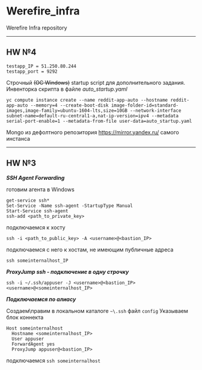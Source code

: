 # Werefire_infra
Werefire Infra repository

---

## HW №4

    testapp_IP = 51.250.80.244
    testapp_port = 9292

Строчный ~~(ОС Windows)~~ startup script для дополнительного задания. Инвенторка скрипта в файле _auto_startup.yaml_

`yc compute instance create --name reddit-app-auto --hostname reddit-app-auto --memory=4 --create-boot-disk image-folder-id=standard-images,image-family=ubuntu-1604-lts,size=10GB --network-interface subnet-name=default-ru-central1-a,nat-ip-version=ipv4 --metadata serial-port-enable=1 --metadata-from-file user-data=auto_startup.yaml`

Mongo из дефолтного репозитория https://mirror.yandex.ru/ самого инстанса

---

## HW №3

***SSH Agent Forwarding***

готовим агента в Windows

    get-service ssh*
    Set-Service -Name ssh-agent -StartupType Manual
    Start-Service ssh-agent
    ssh-add <path_to_private_key>

подключаемся к хосту

`ssh -i <path_to_public_key> -A <username>@<bastion_IP>`

подключаемся с него к хостам, не имеющим публичные адреса

`ssh someinternalhost_IP`

***ProxyJump ssh - подключение в одну строчку***

`ssh -i ~/.ssh/appuser -J <username>@<bastion_IP> <username>@<someinternalhost_IP>`

***Подключаемся по алиасу***

Создаем\правим в локальном каталоге `~\.ssh` файл `config`
Указываем блок коннекта

    Host someinternalhost
      Hostname <someinternalhost_IP>
      User appuser
      ForwardAgent yes
      ProxyJump appuser@<bastion_IP>

подключаемся `ssh someinternalhost`
